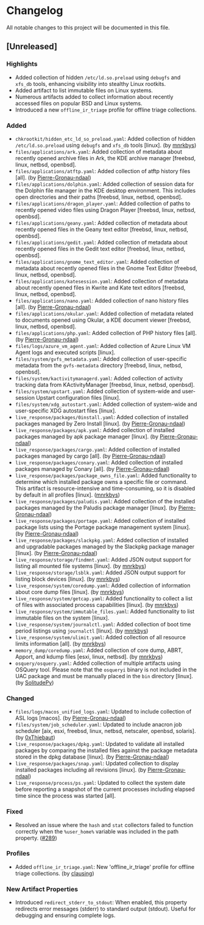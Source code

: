 # Changelog

All notable changes to this project will be documented in this file.  

## [Unreleased]

### Highlights

- Added collection of hidden `/etc/ld.so.preload` using `debugfs` and `xfs_db` tools, enhancing visibility into stealthy Linux rootkits.
- Added artifact to list immutable files on Linux systems.
- Numerous artifacts added to collect information about recently accessed files on popular BSD and Linux systems.
- Introduced a new `offline_ir_triage` profile for offline triage collections.

### Added

- `chkrootkit/hidden_etc_ld_so_preload.yaml`: Added collection of hidden `/etc/ld.so.preload` using `debugfs` and `xfs_db` tools [linux]. (by [mnrkbys](https://github.com/mnrkbys))
- `files/applications/ark.yaml`: Added collection of metadata about recently opened archive files in Ark, the KDE archive manager [freebsd, linux, netbsd, openbsd].
- `files/applications/atftp.yaml`: Added collection of atftp history files [all]. (by [Pierre-Gronau-ndaal](https://github.com/Pierre-Gronau-ndaal))
- `files/applications/dolphin.yaml`: Added collection of session data for the Dolphin file manager in the KDE desktop environment. This includes open directories and their paths [freebsd, linux, netbsd, openbsd].
- `files/applications/dragon_player.yaml`: Added collection of paths to recently opened video files using Dragon Player [freebsd, linux, netbsd, openbsd].
- `files/applications/geany.yaml`: Added collection of metadata about recently opened files in the Geany text editor [freebsd, linux, netbsd, openbsd].
- `files/applications/gedit.yaml`: Added collection of metadata about recently opened files in the Gedit text editor [freebsd, linux, netbsd, openbsd].
- `files/applications/gnome_text_editor.yaml`: Added collection of metadata about recently opened files in the Gnome Text Editor [freebsd, linux, netbsd, openbsd].
- `files/applications/katesession.yaml`: Added collection of metadata about recently opened files in Kwrite and Kate text editors [freebsd, linux, netbsd, openbsd].
- `files/applications/nano.yaml`: Added collection of nano history files [all]. (by [Pierre-Gronau-ndaal](https://github.com/Pierre-Gronau-ndaal))
- `files/applications/okular.yaml`: Added collection of metadata related to documents opened using Okular, a KDE document viewer [freebsd, linux, netbsd, openbsd].
- `files/applications/php.yaml`: Added collection of PHP history files [all]. (by [Pierre-Gronau-ndaal](https://github.com/Pierre-Gronau-ndaal))
- `files/logs/azure_vm_agent.yaml`: Added collection of Azure Linux VM Agent logs and executed scripts [linux].
- `files/system/gvfs_metadata.yaml`: Added collection of user-specific metadata from the `gvfs-metadata` directory [freebsd, linux, netbsd, openbsd].
- `files/system/kactivitymanagerd.yaml`: Added collection of activity tracking data from KActivityManager [freebsd, linux, netbsd, openbsd].
- `files/system/upstart.yaml`: Added collection of system-wide and user-session Upstart configuration files [linux].
- `files/system/xdg_autostart.yaml`: Added collection of system-wide and user-specific XDG autostart files [linux].
- `live_response/packages/0install.yaml`: Added collection of installed packages managed by Zero Install [linux]. (by [Pierre-Gronau-ndaal](https://github.com/Pierre-Gronau-ndaal))
- `live_response/packages/apk.yaml`: Added collection of installed packages managed by apk package manager [linux]. (by [Pierre-Gronau-ndaal](https://github.com/Pierre-Gronau-ndaal))
- `live_response/packages/cargo.yaml`: Added collection of installed packages managed by cargo [all]. (by [Pierre-Gronau-ndaal](https://github.com/Pierre-Gronau-ndaal))
- `live_response/packages/conary.yaml`: Added collection of installed packages managed by Conary [all]. (by [Pierre-Gronau-ndaal](https://github.com/Pierre-Gronau-ndaal))
- `live_response/packages/package_owns_file.yaml`: Added functionality to determine which installed package owns a specific file or command. This artifact is resource-intensive and time-consuming, so it is disabled by default in all profiles [linux]. ([mnrkbys](https://github.com/mnrkbys))
- `live_response/packages/paludis.yaml`: Added collection of the installed packages managed by the Paludis package manager [linux]. (by [Pierre-Gronau-ndaal](https://github.com/Pierre-Gronau-ndaal))
- `live_response/packages/portage.yaml`: Added collection of installed package lists using the Portage package management system [linux]. (by [Pierre-Gronau-ndaal](https://github.com/Pierre-Gronau-ndaal))
- `live_response/packages/slackpkg.yaml`: Added collection of installed and upgradable packages managed by the Slackpkg package manager [linux]. (by [Pierre-Gronau-ndaal](https://github.com/Pierre-Gronau-ndaal))
- `live_response/storage/findmnt.yaml`: Added JSON output support for listing all mounted file systems [linux]. (by [mnrkbys](https://github.com/mnrkbys))
- `live_response/storage/lsblk.yaml`: Added JSON output support for listing block devices [linux]. (by [mnrkbys](https://github.com/mnrkbys))
- `live_response/system/coredump.yaml`: Added collection of information about core dump files [linux]. (by [mnrkbys](https://github.com/mnrkbys))
- `live_response/system/getcap.yaml`: Added functionality to collect a list of files with associated process capabilities [linux]. (by [mnrkbys](https://github.com/mnrkbys))
- `live_response/system/immutable_files.yaml`: Added functionality to list immutable files on the system [linux].
- `live_response/system/journalctl.yaml`: Added collection of boot time period listings using `journalctl` [linux]. (by [mnrkbys](https://github.com/mnrkbys))
- `live_response/system/ulimit.yaml`: Added collection of all resource limits information [all]. (by [mnrkbys](https://github.com/mnrkbys))
- `memory_dump/coredump.yaml`: Added collection of core dump, ABRT, Apport, and kdump files [esxi, linux, netbsd]. (by [mnrkbys](https://github.com/mnrkbys))
- `osquery/osquery.yaml`: Added collection of multiple artifacts using OSQuery tool. Please note that the `osqueryi` binary is not included in the UAC package and must be manually placed in the `bin` directory [linux]. (by [SolitudePy](https://github.com/SolitudePy))

### Changed

- `files/logs/macos_unified_logs.yaml`: Updated to include collection of ASL logs [macos]. (by [Pierre-Gronau-ndaal](https://github.com/Pierre-Gronau-ndaal))
- `files/system/job_scheduler.yaml`: Updated to include anacron job scheduler [aix, esxi, freebsd, linux, netbsd, netscaler, openbsd, solaris]. (by [0xThiebaut](https://github.com/0xThiebaut))
- `live_response/packages/dpkg.yaml`: Updated to validate all installed packages by comparing the installed files against the package metadata stored in the dpkg database [linux]. (by [Pierre-Gronau-ndaal](https://github.com/Pierre-Gronau-ndaal))
- `live_response/packages/snap.yaml`: Updated collection to display installed packages including all revisions [linux]. (by [Pierre-Gronau-ndaal](https://github.com/Pierre-Gronau-ndaal))
- `live_response/process/ps.yaml`: Updated to collect the system date before reporting a snapshot of the current processes including elapsed time since the process was started [all].

### Fixed

- Resolved an issue where the `hash` and `stat` collectors failed to function correctly when the `%user_home%` variable was included in the path property. ([#289](https://github.com/tclahr/uac/issues/289))

### Profiles

- Added `offline_ir_triage.yaml`: New 'offline_ir_triage' profile for offline triage collections. (by [clausing](https://github.com/clausing))

### New Artifact Properties

- Introduced `redirect_stderr_to_stdout`: When enabled, this property redirects error messages (stderr) to standard output (stdout). Useful for debugging and ensuring complete logs.
